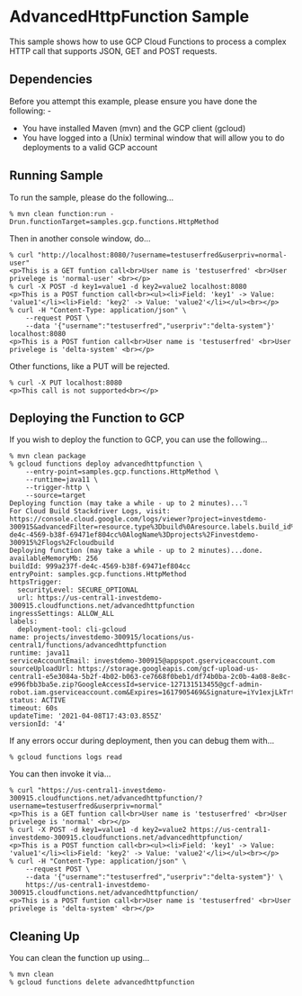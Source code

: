 AdvancedHttpFunction Sample
===========================

This sample shows how to use GCP Cloud Functions to process a complex HTTP call that supports JSON, GET and POST requests.

Dependencies
------------
Before you attempt this example, please ensure you have done the following: -
- You have installed Maven (mvn) and the GCP client (gcloud)
- You have logged into a (Unix) terminal window that will allow you to do deployments to a valid GCP account

Running Sample
--------------
To run the sample, please do the following...

    % mvn clean function:run -Drun.functionTarget=samples.gcp.functions.HttpMethod

Then in another console window, do...

    % curl "http://localhost:8080/?username=testuserfred&userpriv=normal-user"
    <p>This is a GET funtion call<br>User name is 'testuserfred' <br>User privelege is 'normal-user' <br></p>
    % curl -X POST -d key1=value1 -d key2=value2 localhost:8080
    <p>This is a POST function call<br><ul><li>Field: 'key1' -> Value: 'value1'</li><li>Field: 'key2' -> Value: 'value2'</li></ul><br></p>
    % curl -H "Content-Type: application/json" \
        --request POST \
        --data '{"username":"testuserfred","userpriv":"delta-system"}' localhost:8080
    <p>This is a POST funtion call<br>User name is 'testuserfred' <br>User privelege is 'delta-system' <br></p>

Other functions, like a PUT will be rejected.

    % curl -X PUT localhost:8080
    <p>This call is not supported<br></p>

Deploying the Function to GCP
-----------------------------
If you wish to deploy the function to GCP, you can use the following...

    % mvn clean package
    % gcloud functions deploy advancedhttpfunction \
        --entry-point=samples.gcp.functions.HttpMethod \
        --runtime=java11 \
        --trigger-http \
        --source=target
    Deploying function (may take a while - up to 2 minutes)...⠹                                                  
    For Cloud Build Stackdriver Logs, visit: https://console.cloud.google.com/logs/viewer?project=investdemo-300915&advancedFilter=resource.type%3Dbuild%0Aresource.labels.build_id%3D999a237f-de4c-4569-b38f-69471ef804cc%0AlogName%3Dprojects%2Finvestdemo-300915%2Flogs%2Fcloudbuild
    Deploying function (may take a while - up to 2 minutes)...done.                                              
    availableMemoryMb: 256
    buildId: 999a237f-de4c-4569-b38f-69471ef804cc
    entryPoint: samples.gcp.functions.HttpMethod
    httpsTrigger:
      securityLevel: SECURE_OPTIONAL
      url: https://us-central1-investdemo-300915.cloudfunctions.net/advancedhttpfunction
    ingressSettings: ALLOW_ALL
    labels:
      deployment-tool: cli-gcloud
    name: projects/investdemo-300915/locations/us-central1/functions/advancedhttpfunction
    runtime: java11
    serviceAccountEmail: investdemo-300915@appspot.gserviceaccount.com
    sourceUploadUrl: https://storage.googleapis.com/gcf-upload-us-central1-e5e3084a-5b2f-4b02-b063-ce7668f0beb1/df74b0ba-2c0b-4a08-8e8c-e996fbb3ba5e.zip?GoogleAccessId=service-127131513455@gcf-admin-robot.iam.gserviceaccount.com&Expires=1617905469&Signature=iYv1exjLkTrt3ifbVtUjjkCccsIbAmFRJTK99XsJhbuTlyQvp%2BtrmdRg5a9RHMipSYHAb%2B3OFAwH9QbOLniXVJpHo7HbPsHMEaJDR48lCk5mWTd8qOYZjoNAdHx7vh4qMhTiqWoaA7SMYP5Un7oLeY4t2s32%2F1JiU4Ilo%2BW4tms8bs04zcu%2F3GGxhj%2ByFfKqK2yEFHVwh1FNXXqh%2Bk%2FgqBEr7N53F4A2xezKO7IPeNjPzzhq4xFX19cAjldr%2BZTE7mwB7eixEDX6cb3nXgl%2F0C1%2FVMkPsoUdMYPHyc%2Bmk07hZWCkBMvambHT4m9z%2BPRrKA29ottSGM1y%2BUMqf2oOzA%3D%3D
    status: ACTIVE
    timeout: 60s
    updateTime: '2021-04-08T17:43:03.855Z'
    versionId: '4'

If any errors occur during deployment, then you can debug them with...

    % gcloud functions logs read

You can then invoke it via...

    % curl "https://us-central1-investdemo-300915.cloudfunctions.net/advancedhttpfunction/?username=testuserfred&userpriv=normal"
    <p>This is a GET funtion call<br>User name is 'testuserfred' <br>User privelege is 'normal' <br></p>
    % curl -X POST -d key1=value1 -d key2=value2 https://us-central1-investdemo-300915.cloudfunctions.net/advancedhttpfunction/
    <p>This is a POST function call<br><ul><li>Field: 'key1' -> Value: 'value1'</li><li>Field: 'key2' -> Value: 'value2'</li></ul><br></p>
    % curl -H "Content-Type: application/json" \
        --request POST \
        --data '{"username":"testuserfred","userpriv":"delta-system"}' \
        https://us-central1-investdemo-300915.cloudfunctions.net/advancedhttpfunction/
    <p>This is a POST funtion call<br>User name is 'testuserfred' <br>User privelege is 'delta-system' <br></p>

Cleaning Up
-----------
You can clean the function up using...

    % mvn clean
    % gcloud functions delete advancedhttpfunction


